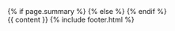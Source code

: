 <!DOCTYPE html>
<html lang="en-US">
  <head>
    <meta charset="utf-8">
    <meta name="viewport" content="width=device-width, initial-scale=1.0">
    <title>{{ page.title }}</title>
    <link rel="stylesheet" type="text/css" href="/assets/styles.css">
    <link rel="stylesheet" href="https://fonts.googleapis.com/css2?family=EB+Garamond:ital,wght@0,400;0,700;1,400;1,700&display=swap">
    <meta name="author" content="Kian Faizi">
    <!-- open graph -->
    <meta name="title" property="og:title" content="{{ page.title }}">
    <meta property="og:type" content="website">
    <meta property="og:url" content="{{ page.url | prepend: site.url }}">
    <!-- twitter cards -->
    <meta name="twitter:site" content="@kianfaizi">
    <meta name="twitter:creator" content="@kianfaizi">
    <meta name="twitter:title" content="{{ page.title }}">
    <!-- descriptions -->
    {% if page.summary %}
    <meta name="description" property="og:description" content="{{ page.summary }}">
    <meta name="twitter:description" content="{{ page.summary }}">
    {% else %}
    <meta name="description" property="og:description" content="{{ site.description }}">
    <meta name="twitter:description" content="{{ site.description }}">
    {% endif %}
    <!-- favicon, etc -->
    <link rel="apple-touch-icon" sizes="180x180" href="/apple-touch-icon.png">
    <link rel="icon" type="image/png" sizes="32x32" href="/favicon-32x32.png">
    <link rel="icon" type="image/png" sizes="16x16" href="/favicon-16x16.png">
    <link rel="manifest" href="/site.webmanifest">
    <link rel="mask-icon" href="/safari-pinned-tab.svg" color="#575757">
    <meta name="msapplication-TileColor" content="#2b5797">
    <meta name="theme-color" content="#ffffff">
  </head>
  <body>
    <div id="wrap">
      {{ content }}
      {% include footer.html %}
    </div>
  </body>
</html>
